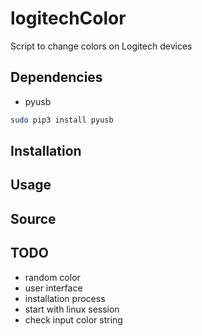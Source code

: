# logitechColor
Script to change colors on Logitech devices

## Dependencies
- pyusb 
```bash
sudo pip3 install pyusb
```

## Installation

## Usage

## Source

## TODO
- random color
- user interface
- installation process
- start with linux session
- check input color string